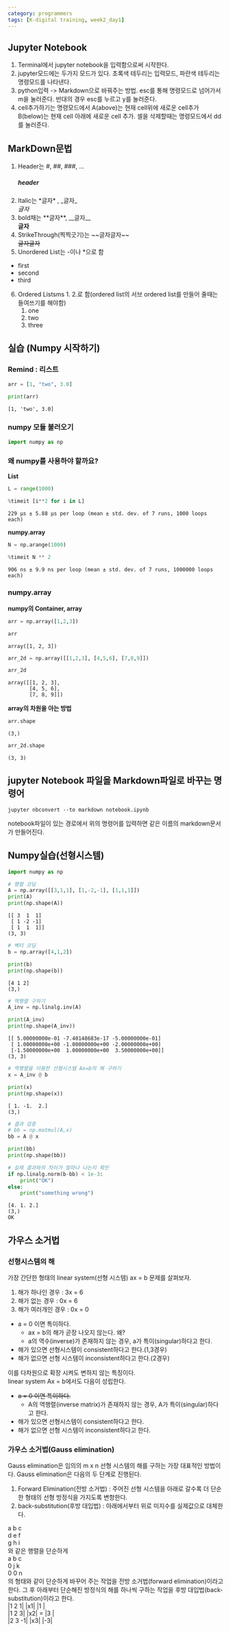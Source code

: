 ```yaml
---
category: programmers
tags: [K-digital training, week2_day1]
---
```


## Jupyter Notebook

1. Terminal에서 jupyter notebook을 입력함으로써 시작한다.
2. jupyter모드에는 두가지 모드가 있다. 초록색 테두리는 입력모드, 파란색 테두리는 명령모드를 나타낸다.
3. python입력 -> Markdown으로 바꿔주는 방법. esc를 통해 명령모드로 넘어가서 m을 눌러준다. 반대의 경우 esc를 누르고 y를 눌러준다.
4. cell추가하기는 명령모드에서 A(above)는 현재 cell위에 새로운 cell추가 B(below)는 현재 cell 아래에 새로운 cell 추가. 셀을 삭제할때는 명령모드에서 dd를 눌러준다.


## MarkDown문법
1. Header는 #, ##, ###, ...
   ##### header
2. Italic는 \*글자\* , \_글자\_   
   *글자*
3. bold채는 \*\*글자\*\*, \_\_글자\_\_   
   **글자**
4. StrikeThrough(찍찍긋기)는 \~\~글자글자\~\~   
    ~~글자글자~~
5. Unordered List는 \-이나 \*으로 함   
- first
- second
- third
6. Ordered Listsms 1. 2.로 함(ordered list의 서브 ordered list를 만들어 줄때는 들여쓰기를 해야함)
    1. one
    2. two
    3. three


## 실습 (Numpy 시작하기)

### Remind : 리스트


```python
arr = [1, "two", 3.0]

print(arr)
```

    [1, 'two', 3.0]


### numpy 모듈 불러오기


```python
import numpy as np
```

### 왜 numpy를 사용하야 할까요?

**List**


```python
L = range(1000)

%timeit [i**2 for i in L]
```

    229 µs ± 5.88 µs per loop (mean ± std. dev. of 7 runs, 1000 loops each)


**numpy.array**


```python
N = np.arange(1000)
```


```python
%timeit N ** 2
```

    906 ns ± 9.9 ns per loop (mean ± std. dev. of 7 runs, 1000000 loops each)


### numpy.array
**numpy의 Container, array**


```python
arr = np.array([1,2,3])

arr
```




    array([1, 2, 3])




```python
arr_2d = np.array([[1,2,3], [4,5,6], [7,8,9]])

arr_2d
```




    array([[1, 2, 3],
           [4, 5, 6],
           [7, 8, 9]])



**array의 차원을 아는 방법**


```python
arr.shape
```




    (3,)




```python
arr_2d.shape
```




    (3, 3)


## jupyter Notebook 파일을 Markdown파일로 바꾸는 명령어
```
jupyter nbconvert --to markdown notebook.ipynb

```
notebook파일이 있는 경로에서 위의 명령어를 입력하면 같은 이름의 markdown문서가 만들어진다.

## Numpy실습(선형시스템)

```python
import numpy as np
```


```python
# 행렬 코딩
A = np.array([[3,1,1], [1,-2,-1], [1,1,1]])
print(A)
print(np.shape(A))
```

    [[ 3  1  1]
     [ 1 -2 -1]
     [ 1  1  1]]
    (3, 3)



```python
# 벡터 코딩
b = np.array([4,1,2])

print(b)
print(np.shape(b))
```

    [4 1 2]
    (3,)



```python
# 역행렬 구하기
A_inv = np.linalg.inv(A)

print(A_inv)
print(np.shape(A_inv))
```

    [[ 5.00000000e-01 -7.40148683e-17 -5.00000000e-01]
     [ 1.00000000e+00 -1.00000000e+00 -2.00000000e+00]
     [-1.50000000e+00  1.00000000e+00  3.50000000e+00]]
    (3, 3)



```python
# 역행렬을 이용한 선형시스템 Ax=b의 해 구하기
x = A_inv @ b

print(x)
print(np.shape(x))
```

    [ 1. -1.  2.]
    (3,)



```python
# 결과 검증
# bb = np.matmul(A,x)
bb = A @ x

print(bb)
print(np.shape(bb))

# 실제 결과와의 차이가 얼마나 나는지 확인
if np.linalg.norm(b-bb) < 1e-3:
    print("OK")
else:
    print("something wrong")
```

    [4. 1. 2.]
    (3,)
    OK

## 가우스 소거법

### 선형시스템의 해
가장 간단한 형태의 linear system(선형 시스템) ax = b 문제를 살펴보자.
1. 해가 하나인 경우 : 3x = 6
2. 해가 없는 경우 : 0x = 6
3. 해가 여러개인 경우 : 0x = 0

   
- a = 0 이면 특이하다.
    - ax = b의 해가 곧장 나오지 않는다. 왜?
    - a의 역수(inverse)가 존재하지 않는 경우, a가 특이(singular)하다고 한다.
- 해가 있으면 선형시스템이 consistent하다고 한다.(1,3경우)
- 해가 없으면 선형 시스템이 inconsistent하다고 한다.(2경우)
   
이를 다차원으로 확장 시켜도 변하지 않는 특징이다.   
linear system Ax = b에서도 다음이 성립한다.
- ~~a = 0 이면 특이하다.~~
    - A의 역행렬(inverse matrix)가 존재하지 않는 경우, A가 특이(singular)하다고 한다.
- 해가 있으면 선형시스템이 consistent하다고 한다.
- 해가 없으면 선형 시스템이 inconsistent하다고 한다.
    
   

### 가우스 소거법(Gauss elimination)
Gauss elimination은 임의의 m x n 선형 시스템의 해를 구하는 가장 대표적인 방법이다.
   Gauss elimination은 다음의 두 단계로 진행된다.
1. Forward Elimination(전방 소거법) : 주어진 선형 시스템을 아래로 갈수록 더 단순한 형태의 선형 방정식을 가지도록 변항한다.
2. back-substitution(후방 대입법) : 아래에서부터 위로 미지수를 실제값으로 대체한다.

a b c   
d e f   
g h i   
와 같은 행렬을 단순하게   
a b c   
0 j k   
0 0 n   
의 형태와 같이 단순하게 바꾸어 주는 작업을 전방 소거법(forward elimination)이라고 한다. 그 후 아래부터 단순해진 방정식의 해를 하나씩 구하는 작업을 후방 대입법(back-substitution)이라고 한다.   
|1 2  1| |x1|    |1 |   
|1 2  3| |x2| =  |3 |   
|2 3 -1| |x3|    |-3|
